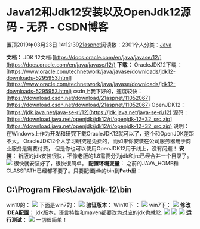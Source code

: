 
# Java12和Jdk12安装以及OpenJdk12源码 - 无界 - CSDN博客

置顶2019年03月23日 14:12:39[21aspnet](https://me.csdn.net/21aspnet)阅读数：2301个人分类：[Java																](https://blog.csdn.net/21aspnet/article/category/1877583)



**文档：**
JDK 12文档:[https://docs.oracle.com/en/java/javase/12/](https://docs.oracle.com/en/java/javase/12/)
**下载：**
OracleJDK12下载：[https://www.oracle.com/technetwork/java/javase/downloads/jdk12-downloads-5295953.html](https://www.oracle.com/technetwork/java/javase/downloads/jdk12-downloads-5295953.html)
csdn上我下好的，速度较快：[https://download.csdn.net/download/21aspnet/11052067](https://download.csdn.net/download/21aspnet/11052067)
OpenJDK12：[https://jdk.java.net/java-se-ri/12](https://jdk.java.net/java-se-ri/12)
源码：[https://download.java.net/openjdk/jdk12/ri/openjdk-12+32_src.zip](https://download.java.net/openjdk/jdk12/ri/openjdk-12+32_src.zip)
说明：在Windows上作为开发和研究下载OracleJDK12就可以了，这个和OpenJDK差距不大。
OracleJDK12个人学习研究是免费的，而如果你安装在公司服务器用于商业服务是需要付费，
但是你也可以使用OpenJDK12用于线上，没有问题！
**安装：**
新版的jdk安装很快，不像老版的1.8需要分为jdk和jre已经合并一个目录了。
![](https://img-blog.csdnimg.cn/20190323140714247.PNG)
很快就安装好了，很快很简单。
**配置环境变量**：
之前的JAVA_HOME和CLASSPATH已经都不要了。只要配置jdk的bin到**Path**里：
## C:\Program Files\Java\jdk-12\bin
win10的：
![](https://img-blog.csdnimg.cn/20190323140924805.PNG?x-oss-process=image/watermark,type_ZmFuZ3poZW5naGVpdGk,shadow_10,text_aHR0cHM6Ly9saW51eHN0eWxlLmJsb2cuY3Nkbi5uZXQ=,size_16,color_FFFFFF,t_70)
下面是win7的：
![](https://img-blog.csdnimg.cn/20190325121930857.PNG)
**验证版本**：
Win10下 ：
![](https://img-blog.csdnimg.cn/20190323141012177.PNG)
win7下：
![](https://img-blog.csdnimg.cn/20190325125051268.PNG)
**修改IDEA配置：**
jdk版本，语言特性和maven都要改为对应的jdk也就12.
![](https://img-blog.csdnimg.cn/20190323141044899.PNG?x-oss-process=image/watermark,type_ZmFuZ3poZW5naGVpdGk,shadow_10,text_aHR0cHM6Ly9saW51eHN0eWxlLmJsb2cuY3Nkbi5uZXQ=,size_16,color_FFFFFF,t_70)
![](https://img-blog.csdnimg.cn/20190323141109349.PNG?x-oss-process=image/watermark,type_ZmFuZ3poZW5naGVpdGk,shadow_10,text_aHR0cHM6Ly9saW51eHN0eWxlLmJsb2cuY3Nkbi5uZXQ=,size_16,color_FFFFFF,t_70)
![](https://img-blog.csdnimg.cn/20190323141057668.PNG?x-oss-process=image/watermark,type_ZmFuZ3poZW5naGVpdGk,shadow_10,text_aHR0cHM6Ly9saW51eHN0eWxlLmJsb2cuY3Nkbi5uZXQ=,size_16,color_FFFFFF,t_70)
**运行测试：**
![](https://img-blog.csdnimg.cn/2019032314120482.PNG?x-oss-process=image/watermark,type_ZmFuZ3poZW5naGVpdGk,shadow_10,text_aHR0cHM6Ly9saW51eHN0eWxlLmJsb2cuY3Nkbi5uZXQ=,size_16,color_FFFFFF,t_70)
一切很简单！

